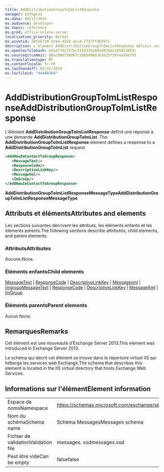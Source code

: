 ```yaml
---
title: AddDistributionGroupToImListResponse
manager: sethgros
ms.date: 09/17/2015
ms.audience: Developer
ms.topic: reference
ms.prod: office-online-server
localization_priority: Normal
ms.assetid: 70fe6730-1c9a-4550-acc4-7737ff407871
description: L’élément AddDistributionGroupToImListResponse définit une réponse à une demande AddDistributionGroupToImList.
ms.openlocfilehash: 84a477dcf27bc215d330ab0a2870dc2850130fdc
ms.sourcegitcommit: 88ec988f2bb67c1866d06b361615f3674a24e795
ms.translationtype: MT
ms.contentlocale: fr-FR
ms.lasthandoff: 05/31/2020
ms.locfileid: "44460364"
---
```

# <a name="adddistributiongrouptoimlistresponse"></a><span data-ttu-id="6b8d9-103">AddDistributionGroupToImListResponse</span><span class="sxs-lookup"><span data-stu-id="6b8d9-103">AddDistributionGroupToImListResponse</span></span>

<span data-ttu-id="6b8d9-104">L’élément **AddDistributionGroupToImListResponse** définit une réponse à une demande **AddDistributionGroupToImList** .</span><span class="sxs-lookup"><span data-stu-id="6b8d9-104">The **AddDistributionGroupToImListResponse** element defines a response to a **AddDistributionGroupToImList** request.</span></span> 
  
```XML
<AddNewImContactToGroupResponse>
   <MessageText/>
   <ResponseCode/>
   <DescriptiveLinkKey/>
   <MessageXml/>
   <ImGroup/>
</AddNewImContactToGroupResponse>
```

 <span data-ttu-id="6b8d9-105">**AddDistributionGroupToImListResponseMessageType**</span><span class="sxs-lookup"><span data-stu-id="6b8d9-105">**AddDistributionGroupToImListResponseMessageType**</span></span>
## <a name="attributes-and-elements"></a><span data-ttu-id="6b8d9-106">Attributs et éléments</span><span class="sxs-lookup"><span data-stu-id="6b8d9-106">Attributes and elements</span></span>

<span data-ttu-id="6b8d9-107">Les sections suivantes décrivent les attributs, les éléments enfants et les éléments parents.</span><span class="sxs-lookup"><span data-stu-id="6b8d9-107">The following sections describe attributes, child elements, and parent elements.</span></span>
  
### <a name="attributes"></a><span data-ttu-id="6b8d9-108">Attributs</span><span class="sxs-lookup"><span data-stu-id="6b8d9-108">Attributes</span></span>

<span data-ttu-id="6b8d9-109">Aucune.</span><span class="sxs-lookup"><span data-stu-id="6b8d9-109">None.</span></span>
  
### <a name="child-elements"></a><span data-ttu-id="6b8d9-110">Éléments enfants</span><span class="sxs-lookup"><span data-stu-id="6b8d9-110">Child elements</span></span>

<span data-ttu-id="6b8d9-111">[MessageText](messagetext.md)  |  [ResponseCode](responsecode.md)  |  [DescriptiveLinkKey](descriptivelinkkey.md)  |  [Messagexml](messagexml.md)  |  [Imgroup](imgroup.md)</span><span class="sxs-lookup"><span data-stu-id="6b8d9-111">[MessageText](messagetext.md) | [ResponseCode](responsecode.md) | [DescriptiveLinkKey](descriptivelinkkey.md) | [MessageXml](messagexml.md) | [ImGroup](imgroup.md)</span></span>
  
### <a name="parent-elements"></a><span data-ttu-id="6b8d9-112">Éléments parents</span><span class="sxs-lookup"><span data-stu-id="6b8d9-112">Parent elements</span></span>

<span data-ttu-id="6b8d9-113">Aucun.</span><span class="sxs-lookup"><span data-stu-id="6b8d9-113">None.</span></span>
  
## <a name="remarks"></a><span data-ttu-id="6b8d9-114">Remarques</span><span class="sxs-lookup"><span data-stu-id="6b8d9-114">Remarks</span></span>

<span data-ttu-id="6b8d9-115">Cet élément est une nouveauté d'Exchange Server 2013.</span><span class="sxs-lookup"><span data-stu-id="6b8d9-115">This element was introduced in Exchange Server 2013.</span></span>
  
<span data-ttu-id="6b8d9-116">Le schéma qui décrit cet élément se trouve dans le répertoire virtuel IIS qui héberge les services web Exchange.</span><span class="sxs-lookup"><span data-stu-id="6b8d9-116">The schema that describes this element is located in the IIS virtual directory that hosts Exchange Web Services.</span></span>
  
## <a name="element-information"></a><span data-ttu-id="6b8d9-117">Informations sur l'élément</span><span class="sxs-lookup"><span data-stu-id="6b8d9-117">Element information</span></span>

|||
|:-----|:-----|
|<span data-ttu-id="6b8d9-118">Espace de noms</span><span class="sxs-lookup"><span data-stu-id="6b8d9-118">Namespace</span></span>  <br/> |https://schemas.microsoft.com/exchange/services/2006/messages  <br/> |
|<span data-ttu-id="6b8d9-119">Nom du schéma</span><span class="sxs-lookup"><span data-stu-id="6b8d9-119">Schema name</span></span>  <br/> |<span data-ttu-id="6b8d9-120">Schéma Messages</span><span class="sxs-lookup"><span data-stu-id="6b8d9-120">Messages schema</span></span>  <br/> |
|<span data-ttu-id="6b8d9-121">Fichier de validation</span><span class="sxs-lookup"><span data-stu-id="6b8d9-121">Validation file</span></span>  <br/> |<span data-ttu-id="6b8d9-122">messages. xsd</span><span class="sxs-lookup"><span data-stu-id="6b8d9-122">messages.xsd</span></span>  <br/> |
|<span data-ttu-id="6b8d9-123">Peut être vide</span><span class="sxs-lookup"><span data-stu-id="6b8d9-123">Can be empty</span></span>  <br/> |<span data-ttu-id="6b8d9-124">false</span><span class="sxs-lookup"><span data-stu-id="6b8d9-124">false</span></span>  <br/> |
   

